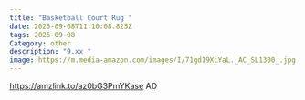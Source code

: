 ```yaml
---
title: "Basketball Court Rug "
date: 2025-09-08T11:10:08.825Z
tags: 2025-09-08
Category: other
description: "9.xx "
image: https://m.media-amazon.com/images/I/71gd19XiYaL._AC_SL1300_.jpg
---
```

https://amzlink.to/az0bG3PmYKase
AD